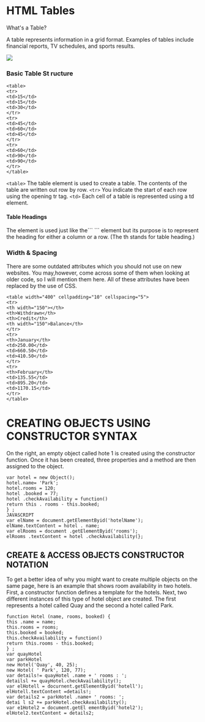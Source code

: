# HTML Tables


What's a Table?

A table represents information in a grid format. Examples of tables include financial reports, TV schedules, and sports results.

![](https://github.com/MURADALSHORMAN/reading-notes/blob/main/table1.JPG)


### Basic Table St ructure
```
<table>
<tr>
<td>15</td>
<td>15</td>
<td>30</td>
</tr>
<tr>
<td>45</td>
<td>60</td>
<td>45</td>
</tr>
<tr>
<td>60</td>
<td>90</td>
<td>90</td>
</tr>
</table>
```
``` <table> ```
The table element is used to create a table. The contents of the table are written out row by row.
``` <tr> ```
You indicate the start of each row using the opening tr tag.
``` <td> ``` 
Each cell of a table is represented using a td element.

#### Table Headings

<th>
The <th> element is used just like the```  <td> ``` element but its purpose is to represent the heading for either a column or a row. (The th stands for table heading.)

### Width & Spacing
There are some outdated attributes which you should not use on new websites. You may,however, come across some of them when looking at older code, so I will mention them
here. All of these attributes have been replaced by the use of CSS.
```
<table width="400" cellpadding="10" cellspacing="5">
<tr>
<th width="150"></th>
<th>Withdrawn</th>
<th>Credit</th>
<th width="150">Balance</th>
</tr>
<tr>
<th>January</th>
<td>250.00</td>
<td>660.50</td>
<td>410.50</td>
</tr>
<tr>
<th>February</th>
<td>135.55</td>
<td>895.20</td>
<td>1170.15</td>
</tr>
</table>
```

# CREATING OBJECTS USING CONSTRUCTOR SYNTAX

On the right, an empty object called hote 1 is created using the constructor function. Once it has been created, three properties and a method are
then assigned to the object.

```
var hotel = new Object();
hotel.name= 'Park';
hotel.rooms = 120;
hotel .booked = 77;
hotel .checkAvailability = function()
return this . rooms - this.booked;
} ;
JAVASCRIPT
var elName = document.getElementByid('hotelName');
elName.textContent = hotel . name;
var elRooms = document .getElementByid('rooms');
elRooms .textContent = hotel .checkAvailability(};
```

## CREATE & ACCESS OBJECTS CONSTRUCTOR NOTATION

To get a better idea of why you might want to create multiple objects on the same page, here is an example that shows room availability in two hotels. First, a constructor function defines a template for the hotels. Next, two different instances of this type of hotel object are created. The first represents a hotel called Quay and the
second a hotel called Park.
```
function Hotel (name, rooms, booked) {
this .name = name;
this.rooms = rooms;
this.booked = booked;
this.checkAvailability = function()
return this.rooms - this.booked;
} ;
var quayHotel
var parkHotel
new Hotel('Quay', 40, 25);
new Hotel( ' Park', 120, 77);
var details!= quayHotel .name + ' rooms : ';
detailsl += quayHotel.checkAvailability();
var elHotell = docurnent.getElementByid('hotell');
elHotell.textContent =details!;
var details2 = parkHotel .name+ ' rooms: ';
detai l s2 += parkHotel.checkAvailability();
var e1Hotel2 = document.getEl ementByid('hotel2');
elHotel2.textContent = details2;
```
